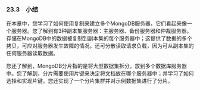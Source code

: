 ### 23.3　小结

在本章中，您学习了如何使用复制来建立多个MongoDB服务器，它们看起来像一个服务器。您了解到有3种副本集服务器：主服务器、备份服务器和仲裁服务器。存储在MongoDB中的数据被复制到副本集的每个服务器中；这提供了数据的多个拷贝，可应对服务器发生故障的情况，还可分散读取请求负载，因为可从副本集的任何服务器读取数据。

您还了解到，MongoDB分片指的是将大型数据集拆分，放到多个数据库服务器中。您了解到，分片需要使用片键来决定将文档放在哪个服务器中；并学习了如何选择和实现片键。您还实现了一个分片集群并对示例数据集进行了分片。

